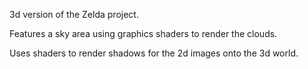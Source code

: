 3d version of the Zelda project.

Features a sky area using graphics shaders to render the clouds.

Uses shaders to render shadows for the 2d images onto the 3d world.
